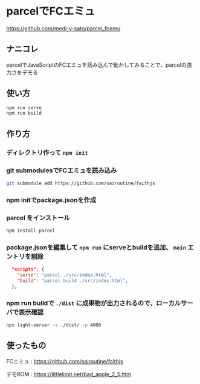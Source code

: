 # parcelでFCエミュ

<https://github.com/medi-y-sato/parcel_fcemu>

## ナニコレ

parcelでJavaScriptのFCエミュを読み込んで動かしてみることで、parcelの強力さをデモる

## 使い方

```sh
npm run serve
npm run build
```

## 作り方

### ディレクトリ作って `npm init`

### git submodulesでFCエミュを読み込み

```sh
git submodule add https://github.com/sairoutine/faithjs
```

### npm initでpackage.jsonを作成

### parcel をインストール

```sh
npm install parcel
```

### package.jsonを編集して `npm run` にserveとbuildを追加、 `main` エントリを削除

```json
  "scripts": {
    "serve": "parcel ./src/index.html",
    "build": "parcel build ./src/index.html",
  },
```

### npm run buildで `./dist` に成果物が出力されるので、ローカルサーバで表示確認

```sh
npx light-server -s ./dist/ -p 4000
```

## 使ったもの

FCエミュ : <https://github.com/sairoutine/faithjs>

デモROM : <https://littlelimit.net/bad_apple_2_5.htm>
